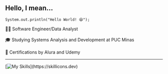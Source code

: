## Hello, I mean... 

``
System.out.println("Hello World! 😆");
``

👨‍💻 Software Engineer/Data Analyst<br>  
🎓 Studying Systems Analysis and Development at PUC Minas<br>  
📖 Certifications by Alura and Udemy<br>  

---

[![My Skills](https://skillicons.dev/icons?i=java,mysql-dark,js,)](https://skillicons.dev)
